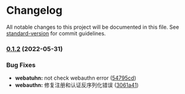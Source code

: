 # Changelog

All notable changes to this project will be documented in this file. See [standard-version](https://github.com/conventional-changelog/standard-version) for commit guidelines.

### [0.1.2](https://github.com/trustasia-com/go-sdk/compare/v0.1.1...v0.1.2) (2022-05-31)


### Bug Fixes

* **webatuhn:** not check webauthn error ([54795cd](https://github.com/trustasia-com/go-sdk/commit/54795cdc49f07f3ff68101a084dc9b383266f192))
* **webauthn:** 修复注册和认证反序列化错误 ([3061a41](https://github.com/trustasia-com/go-sdk/commit/3061a413a82a0a501ad7162c32691fe783bcdb01))
